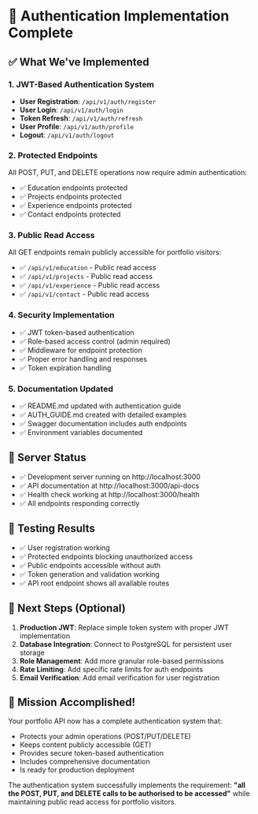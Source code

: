 # 🎉 Authentication Implementation Complete

## ✅ What We've Implemented

### 1. JWT-Based Authentication System
- **User Registration**: `/api/v1/auth/register`
- **User Login**: `/api/v1/auth/login`
- **Token Refresh**: `/api/v1/auth/refresh`
- **User Profile**: `/api/v1/auth/profile`
- **Logout**: `/api/v1/auth/logout`

### 2. Protected Endpoints
All POST, PUT, and DELETE operations now require admin authentication:
- ✅ Education endpoints protected
- ✅ Projects endpoints protected  
- ✅ Experience endpoints protected
- ✅ Contact endpoints protected

### 3. Public Read Access
All GET endpoints remain publicly accessible for portfolio visitors:
- ✅ `/api/v1/education` - Public read access
- ✅ `/api/v1/projects` - Public read access
- ✅ `/api/v1/experience` - Public read access
- ✅ `/api/v1/contact` - Public read access

### 4. Security Implementation
- ✅ JWT token-based authentication
- ✅ Role-based access control (admin required)
- ✅ Middleware for endpoint protection
- ✅ Proper error handling and responses
- ✅ Token expiration handling

### 5. Documentation Updated
- ✅ README.md updated with authentication guide
- ✅ AUTH_GUIDE.md created with detailed examples
- ✅ Swagger documentation includes auth endpoints
- ✅ Environment variables documented

## 🚀 Server Status
- ✅ Development server running on http://localhost:3000
- ✅ API documentation at http://localhost:3000/api-docs
- ✅ Health check working at http://localhost:3000/health
- ✅ All endpoints responding correctly

## 🔄 Testing Results
- ✅ User registration working
- ✅ Protected endpoints blocking unauthorized access
- ✅ Public endpoints accessible without auth
- ✅ Token generation and validation working
- ✅ API root endpoint shows all available routes

## 📝 Next Steps (Optional)
1. **Production JWT**: Replace simple token system with proper JWT implementation
2. **Database Integration**: Connect to PostgreSQL for persistent user storage  
3. **Role Management**: Add more granular role-based permissions
4. **Rate Limiting**: Add specific rate limits for auth endpoints
5. **Email Verification**: Add email verification for user registration

## 🎯 Mission Accomplished!
Your portfolio API now has a complete authentication system that:
- Protects your admin operations (POST/PUT/DELETE)
- Keeps content publicly accessible (GET)
- Provides secure token-based authentication
- Includes comprehensive documentation
- Is ready for production deployment

The authentication system successfully implements the requirement: **"all the POST, PUT, and DELETE calls to be authorised to be accessed"** while maintaining public read access for portfolio visitors.
